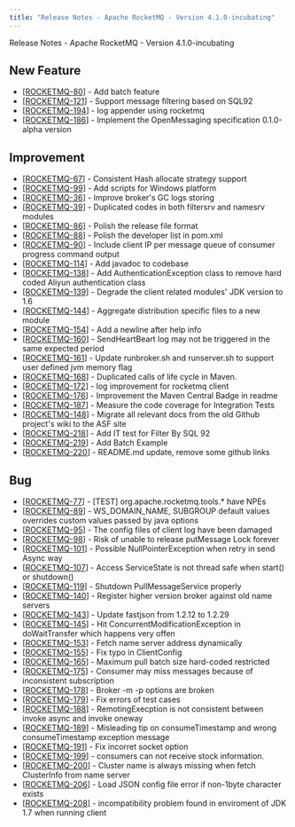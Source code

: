 ```yaml
---
title: "Release Notes - Apache RocketMQ - Version 4.1.0-incubating"
---
```


Release Notes - Apache RocketMQ - Version 4.1.0-incubating

## New Feature

*   [[ROCKETMQ-80](https://issues.apache.org/jira/browse/ROCKETMQ-80)] - Add batch feature
*   [[ROCKETMQ-121](https://issues.apache.org/jira/browse/ROCKETMQ-121)] - Support message filtering based on SQL92
*   [[ROCKETMQ-194](https://issues.apache.org/jira/browse/ROCKETMQ-194)] - log appender using rocketmq
*   [[ROCKETMQ-186](https://issues.apache.org/jira/browse/ROCKETMQ-186)] - Implement the OpenMessaging specification 0.1.0-alpha version


## Improvement

*   [[ROCKETMQ-67](https://issues.apache.org/jira/browse/ROCKETMQ-67)] - Consistent Hash allocate strategy support
*   [[ROCKETMQ-99](https://issues.apache.org/jira/browse/ROCKETMQ-99)] - Add scripts for Windows platform
*   [[ROCKETMQ-36](https://issues.apache.org/jira/browse/ROCKETMQ-36)] - Improve broker's GC logs storing
*   [[ROCKETMQ-39](https://issues.apache.org/jira/browse/ROCKETMQ-39)] - Duplicated codes in both filtersrv and namesrv modules
*   [[ROCKETMQ-86](https://issues.apache.org/jira/browse/ROCKETMQ-86)] - Polish the release file format
*   [[ROCKETMQ-88](https://issues.apache.org/jira/browse/ROCKETMQ-88)] - Polish the developer list in pom.xml
*   [[ROCKETMQ-90](https://issues.apache.org/jira/browse/ROCKETMQ-90)] - Include client IP per message queue of consumer progress command output
*   [[ROCKETMQ-114](https://issues.apache.org/jira/browse/ROCKETMQ-114)] - Add javadoc to codebase
*   [[ROCKETMQ-138](https://issues.apache.org/jira/browse/ROCKETMQ-138)] - Add AuthenticationException class to remove hard coded Aliyun authentication class
*   [[ROCKETMQ-139](https://issues.apache.org/jira/browse/ROCKETMQ-139)] - Degrade the client related modules' JDK version to 1.6
*   [[ROCKETMQ-144](https://issues.apache.org/jira/browse/ROCKETMQ-144)] - Aggregate distribution specific files to a new module
*   [[ROCKETMQ-154](https://issues.apache.org/jira/browse/ROCKETMQ-154)] - Add a newline after help info
*   [[ROCKETMQ-160](https://issues.apache.org/jira/browse/ROCKETMQ-160)] - SendHeartBeart log may not be triggered in the same expected period
*   [[ROCKETMQ-161](https://issues.apache.org/jira/browse/ROCKETMQ-161)] - Update runbroker.sh and runserver.sh to support user defined jvm memory flag
*   [[ROCKETMQ-168](https://issues.apache.org/jira/browse/ROCKETMQ-168)] - Duplicated calls of life cycle in Maven.
*   [[ROCKETMQ-172](https://issues.apache.org/jira/browse/ROCKETMQ-172)] - log improvement for rocketmq client
*   [[ROCKETMQ-176](https://issues.apache.org/jira/browse/ROCKETMQ-176)] - Improvement the Maven Central Badge in readme
*   [[ROCKETMQ-187](https://issues.apache.org/jira/browse/ROCKETMQ-187)] - Measure the code coverage for Integration Tests
*   [[ROCKETMQ-148](https://issues.apache.org/jira/browse/ROCKETMQ-148)] - Migrate all relevant docs from the old Github project's wiki to the ASF site
*   [[ROCKETMQ-218](https://issues.apache.org/jira/browse/ROCKETMQ-218)] - Add IT test for Filter By SQL 92
*   [[ROCKETMQ-219](https://issues.apache.org/jira/browse/ROCKETMQ-219)] - Add Batch Example
*   [[ROCKETMQ-220](https://issues.apache.org/jira/browse/ROCKETMQ-220)] - README.md update, remove some github links


## Bug

*   [[ROCKETMQ-77](https://issues.apache.org/jira/browse/ROCKETMQ-77)] - [TEST] org.apache.rocketmq.tools.* have NPEs
*   [[ROCKETMQ-89](https://issues.apache.org/jira/browse/ROCKETMQ-89)] - WS_DOMAIN_NAME, SUBGROUP default values overrides custom values passed by java options
*   [[ROCKETMQ-95](https://issues.apache.org/jira/browse/ROCKETMQ-95)] - The config files of client log have been damaged
*   [[ROCKETMQ-98](https://issues.apache.org/jira/browse/ROCKETMQ-98)] - Risk of unable to release putMessage Lock forever
*   [[ROCKETMQ-101](https://issues.apache.org/jira/browse/ROCKETMQ-101)] - Possible NullPointerException when retry in send Async way
*   [[ROCKETMQ-107](https://issues.apache.org/jira/browse/ROCKETMQ-107)] - Access ServiceState is not thread safe when start() or shutdown()
*   [[ROCKETMQ-119](https://issues.apache.org/jira/browse/ROCKETMQ-119)] - Shutdown PullMessageService properly
*   [[ROCKETMQ-140](https://issues.apache.org/jira/browse/ROCKETMQ-140)] - Register higher version broker against old name servers
*   [[ROCKETMQ-143](https://issues.apache.org/jira/browse/ROCKETMQ-143)] - Update fastjson from 1.2.12 to 1.2.29
*   [[ROCKETMQ-145](https://issues.apache.org/jira/browse/ROCKETMQ-145)] - Hit ConcurrentModificationException in doWaitTransfer which happens very offen
*   [[ROCKETMQ-153](https://issues.apache.org/jira/browse/ROCKETMQ-153)] - Fetch name server address dynamically
*   [[ROCKETMQ-155](https://issues.apache.org/jira/browse/ROCKETMQ-155)] - Fix typo in ClientConfig
*   [[ROCKETMQ-165](https://issues.apache.org/jira/browse/ROCKETMQ-165)] - Maximum pull batch size hard-coded restricted
*   [[ROCKETMQ-175](https://issues.apache.org/jira/browse/ROCKETMQ-175)] - Consumer may miss messages because of inconsistent subscription
*   [[ROCKETMQ-178](https://issues.apache.org/jira/browse/ROCKETMQ-178)] - Broker -m -p options are broken
*   [[ROCKETMQ-179](https://issues.apache.org/jira/browse/ROCKETMQ-179)] - Fix errors of test cases
*   [[ROCKETMQ-188](https://issues.apache.org/jira/browse/ROCKETMQ-188)] - RemotingExecption is not consistent between invoke async and invoke oneway
*   [[ROCKETMQ-189](https://issues.apache.org/jira/browse/ROCKETMQ-189)] - Misleading tip on consumeTimestamp and wrong consumeTimestamp exception message
*   [[ROCKETMQ-191](https://issues.apache.org/jira/browse/ROCKETMQ-191)] - Fix incorret socket option
*   [[ROCKETMQ-199](https://issues.apache.org/jira/browse/ROCKETMQ-199)] - consumers can not receive stock information.
*   [[ROCKETMQ-200](https://issues.apache.org/jira/browse/ROCKETMQ-200)] - Cluster name is always missing when fetch ClusterInfo from name server
*   [[ROCKETMQ-206](https://issues.apache.org/jira/browse/ROCKETMQ-206)] - Load JSON config file error if non-1byte character exists
*   [[ROCKETMQ-208](https://issues.apache.org/jira/browse/ROCKETMQ-208)] - incompatibility problem found in enviroment of JDK 1.7 when running client




